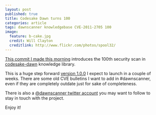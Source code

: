 ```yaml
---
layout: post
published: true
title: Codesake Dawn turns 100
categories: article
tags: dawnscanner knowledgebase CVE-2011-2705 100
image:
  feature: b-cake.jpg
  credit: Will Clayton
  creditlink: http://www.flickr.com/photos/spool32/
---
```


[This commit I made this morning](https://github.com/codesake/codesake-dawn/commit/12a8e4b38ba24ea4f2a60acabc9be5820c4cb1a3)
introduces the 100th security scan in
[codesake-dawn](http://rubygems.org/gems/codesake-dawn) knowledge library.

This is a huge step forward [version 1.0.0](https://raw.github.com/codesake/codesake-dawn/master/Roadmap.md) I
expect to launch in a couple of weeks. There are some old CVE bulletins I want
to add in #dawnscanner, even if they are completely outdate just for sake of
completeness.

There is also a [@dawnscanner twitter account](https://twitter.com/dawnscanner)
you may want to follow to stay in touch with the project.

Enjoy it!

